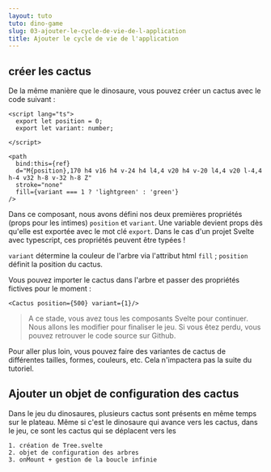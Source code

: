 ```yaml
---
layout: tuto
tuto: dino-game
slug: 03-ajouter-le-cycle-de-vie-de-l-application
title: Ajouter le cycle de vie de l'application
---
```


## créer les cactus

De la même manière que le dinosaure, vous pouvez créer un cactus avec le code suivant :

```svelte
<script lang="ts">
  export let position = 0;
  export let variant: number;

</script>

<path
  bind:this={ref}
  d="M{position},170 h4 v16 h4 v-24 h4 l4,4 v20 h4 v-20 l4,4 v20 l-4,4 h-4 v32 h-8 v-32 h-8 Z"
  stroke="none"
  fill={variant === 1 ? 'lightgreen' : 'green'}
/>
```

Dans ce composant, nous avons défini nos deux premières propriétés (props pour les intimes) `position` et `variant`. Une variable devient props dès qu'elle est exportée avec le mot clé `export`. Dans le cas d'un projet Svelte avec typescript, ces propriétés peuvent être typées ! 

`variant` détermine la couleur de l'arbre via l'attribut html `fill` ; `position` définit la position du cactus.

Vous pouvez importer le cactus dans l'arbre et passer des propriétés fictives pour le moment :

```svelte
<Cactus position={500} variant={1}/>
```

> A ce stade, vous avez tous les composants Svelte pour continuer. Nous allons les modifier pour finaliser le jeu. Si vous êtez perdu, vous pouvez retrouver le code source sur Github.

Pour aller plus loin, vous pouvez faire des variantes de cactus de différentes tailles, formes, couleurs, etc. Cela n'impactera pas la suite du tutoriel.

## Ajouter un objet de configuration des cactus

Dans le jeu du dinosaures, plusieurs cactus sont présents en même temps sur le plateau. Même si c'est le dinosaure qui avance vers les cactus, dans le jeu, ce sont les cactus qui se déplacent vers les 

    1. création de Tree.svelte
    2. objet de configuration des arbres
    3. onMount + gestion de la boucle infinie